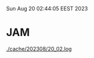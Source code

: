 Sun Aug 20 02:44:05 EEST 2023
# JAM
<a href='./cache/202308/20_02.log'>./cache/202308/20_02.log</a>
